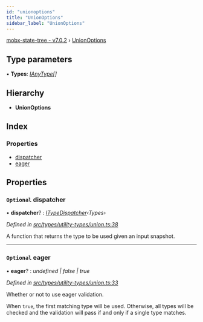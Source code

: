 ```yaml
---
id: "unionoptions"
title: "UnionOptions"
sidebar_label: "UnionOptions"
---
```


[mobx-state-tree - v7.0.2](../index.md) › [UnionOptions](unionoptions.md)

## Type parameters

▪ **Types**: *[IAnyType](ianytype.md)[]*

## Hierarchy

* **UnionOptions**

## Index

### Properties

* [dispatcher](unionoptions.md#optional-dispatcher)
* [eager](unionoptions.md#optional-eager)

## Properties

### `Optional` dispatcher

• **dispatcher**? : *[ITypeDispatcher](../index.md#itypedispatcher)‹Types›*

*Defined in [src/types/utility-types/union.ts:38](https://github.com/mobxjs/mobx-state-tree/blob/2a4fd7f6/src/types/utility-types/union.ts#L38)*

A function that returns the type to be used given an input snapshot.

___

### `Optional` eager

• **eager**? : *undefined | false | true*

*Defined in [src/types/utility-types/union.ts:33](https://github.com/mobxjs/mobx-state-tree/blob/2a4fd7f6/src/types/utility-types/union.ts#L33)*

Whether or not to use eager validation.

When `true`, the first matching type will be used. Otherwise, all types will be checked and the
validation will pass if and only if a single type matches.
